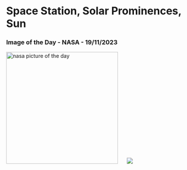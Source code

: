 # Space Station, Solar Prominences, Sun
### Image of the Day - NASA - 19/11/2023
<img src="https://apod.nasa.gov/apod/image/2311/IssSun_Ergun_960.jpg" alt="nasa picture of the day" width="300"/>&nbsp; &nbsp; &nbsp; <img src="https://github-readme-streak-stats.herokuapp.com/?user=tempo-riz&theme=cobalt" >



  
